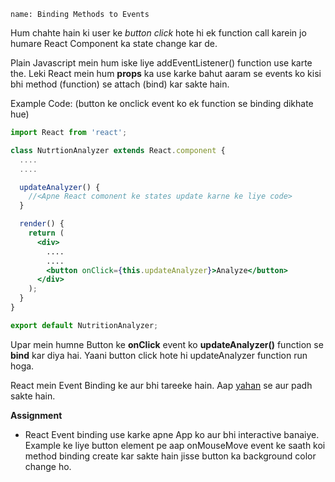 ```ngMeta
name: Binding Methods to Events
```

Hum chahte hain ki user ke *button* *click* hote hi ek function call karein jo humare React Component ka state change kar de.

Plain Javascript mein hum iske liye addEventListener() function use karte the. Leki React mein hum **props** ka use karke bahut aaram se events ko kisi bhi method (function) se attach (bind) kar sakte hain.


Example Code:
(button ke onclick event ko ek function se binding dikhate hue)
```jsx
import React from 'react';

class NutrtionAnalyzer extends React.component {
  ....
  ....

  updateAnalyzer() {
    //<Apne React comonent ke states update karne ke liye code>
  }

  render() {
    return (
      <div>
        ....
        ....
        <button onClick={this.updateAnalyzer}>Analyze</button>
      </div>
    );
  }
}

export default NutritionAnalyzer;
```

Upar mein humne Button ke **onClick** event ko **updateAnalyzer()** function se __bind__ kar diya hai.
Yaani button click hote hi updateAnalyzer function run hoga.

React mein Event Binding ke aur bhi tareeke hain. Aap [yahan](https://www.rithmschool.com/courses/react-fundamentals/react-events) se aur padh sakte hain.

**Assignment**
- React Event binding use karke apne App ko aur bhi interactive banaiye. Example ke liye button element pe aap onMouseMove event ke saath koi method binding create kar sakte hain jisse button ka background color change ho.
